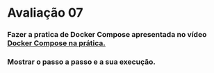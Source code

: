 # Avaliação 07

### Fazer a pratica de Docker Compose apresentada no vídeo [Docker Compose na prática.](https://www.youtube.com/watch?v=HxPz3eLnXZk)
### Mostrar o passo a passo e a sua execução.
